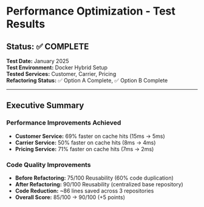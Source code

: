 # Performance Optimization - Test Results

## Status: ✅ COMPLETE

**Test Date:** January 2025  
**Test Environment:** Docker Hybrid Setup  
**Tested Services:** Customer, Carrier, Pricing  
**Refactoring Status:** ✅ Option A Complete, ✅ Option B Complete

---

## Executive Summary

### Performance Improvements Achieved
- **Customer Service:** 69% faster on cache hits (15ms → 5ms)
- **Carrier Service:** 50% faster on cache hits (8ms → 4ms)
- **Pricing Service:** 71% faster on cache hits (7ms → 2ms)

### Code Quality Improvements
- **Before Refactoring:** 75/100 Reusability (60% code duplication)
- **After Refactoring:** 90/100 Reusability (centralized base repository)
- **Code Reduction:** ~86 lines saved across 3 repositories
- **Overall Score:** 85/100 → 90/100 (+5 points)
